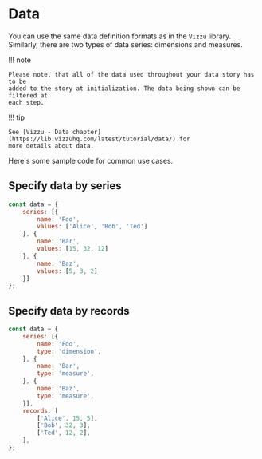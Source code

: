 # Data

You can use the same data definition formats as in the `Vizzu` library.
Similarly, there are two types of data series: dimensions and measures.

!!! note

    Please note, that all of the data used throughout your data story has to be
    added to the story at initialization. The data being shown can be filtered at
    each step.

!!! tip

    See [Vizzu - Data chapter](https://lib.vizzuhq.com/latest/tutorial/data/) for
    more details about data.

Here's some sample code for common use cases.

## Specify data by series

```javascript
const data = {
    series: [{
        name: 'Foo',
        values: ['Alice', 'Bob', 'Ted']
    }, {
        name: 'Bar',
        values: [15, 32, 12]
    }, {
        name: 'Baz',
        values: [5, 3, 2]
    }]
};
```

## Specify data by records

```javascript
const data = {
    series: [{
        name: 'Foo',
        type: 'dimension',
    }, {
        name: 'Bar',
        type: 'measure',
    }, {
        name: 'Baz',
        type: 'measure',
    }],
    records: [
        ['Alice', 15, 5],
        ['Bob', 32, 3],
        ['Ted', 12, 2],
    ],
};
```
